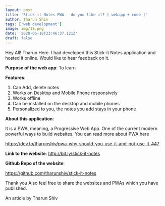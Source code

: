 ```yaml
---
layout: post
title: 'Stick-it Notes PWA - do you like it? [ webapp + code ]'
author: Tharun Shiv
tags: ['web development']
image: img/18.png
date: '2020-05-18T23:46:37.121Z'
draft: false
---
```


Hey All!
Tharun Here. I had developed this Stick-it Notes application and hosted it online. Would like to hear feedback on it.

**Purpose of the web app**: To learn

**Features**:

1. Can Add, delete notes
2. Works on Desktop and Mobile Phone responsively
3. Works offline
4. Can be installed on the desktop and mobile phones
5. Personalized to you, the notes you add stays in your phone

**About this application**:

It is a PWA, meaning, a Progressive Web App. One of the current modern powerful ways to build websites. You can read more about PWA here

https://dev.to/tharunshiv/pwa-why-should-you-use-it-and-not-use-it-447

**Link to the website**: http://bit.ly/stick-it-notes

**Github Repo of the website**:

https://github.com/tharunshiv/stick-it-notes

Thank you
Also feel free to share the websites and PWAs which you have published.

An article by
Tharun Shiv
